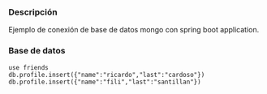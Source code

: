 ### Descripción

Ejemplo de conexión de base de datos mongo con spring boot application.

### Base de datos

```mongo
use friends
db.profile.insert({"name":"ricardo","last":"cardoso"})
db.profile.insert({"name":"fili","last":"santillan"})
```
